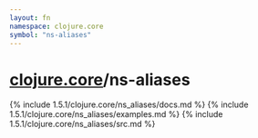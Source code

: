 ```yaml
---
layout: fn
namespace: clojure.core
symbol: "ns-aliases"
---
```


# [clojure.core](../)/ns-aliases

{% include 1.5.1/clojure.core/ns_aliases/docs.md %}
{% include 1.5.1/clojure.core/ns_aliases/examples.md %}
{% include 1.5.1/clojure.core/ns_aliases/src.md %}

